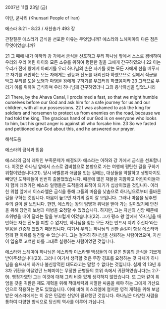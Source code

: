 2007년 11월 23일 (금)

이란, 쿤사리 (Khunsari People of Iran)



에스라 8:21 - 8:23 / 새찬송가 493 장


관찰질문
에스라가 금식을 선포한 이유는 무엇입니까? 
에스라와 느헤미야의 다른 점은 무엇이었습니까?  

21 그 때에 내가 아하와 강 가에서 금식을 선포하고 우리 하나님 앞에서 스스로 겸비하여 우리와 우리 어린 아이와 모든 소유를 위하여 평탄한 길을 그에게 간구하였으니 22 이는 우리가 전에 왕에게 아뢰기를 우리 하나님의 손은 자기를 찾는 모든 자에게 선을 베푸시고 자기를 배반하는 모든 자에게는 권능과 진노를 내리신다 하였으므로 길에서 적군을 막고 우리를 도울 보병과 마병을 왕에게 구하기를 부끄러워 하였음이라 23 그러므로 우리가 이를 위하여 금식하며 우리 하나님께 간구하였더니 그의 응낙하심을 입었느니라  

21 There, by the Ahava Canal, I proclaimed a fast, so that we might humble ourselves before our God and ask him for a safe journey for us and our children, with all our possessions. 22 I was ashamed to ask the king for soldiers and horsemen to protect us from enemies on the road, because we had told the king, The gracious hand of our God is on everyone who looks to him, but his great anger is against all who forsake him. 23 So we fasted and petitioned our God about this, and he answered our prayer.

해석도움





에스라의 금식과 믿음

에스라의 금식  레위인 부족문제가 해결되자 에스라는 아하와 강 가에서 금식을 선포합니다. 이것은 하나님 앞에서 스스로 겸비함으로 본향으로 가는 여행에 평탄한 길을 구하기 위함이었습니다(21). 당시 바벨론과 애굽을 잇는 길에는, 대상들을 약탈하고 생명까지도 빼앗던 도적떼들이 빈번히 출몰했었습니다. 때문에 많은 재물을 지참하고 어린아이들까지 함께 데려가던 에스라 일행들은 도적들의 표적이 되기가 십상이었을 것입니다. 이러한 위험 앞에서 이스라엘은 금식을 통해 그들의 마음을 낮춤으로 하나님으로부터 올바른 길을 구하는 것입니다. 마음이 높으면 자기의 길이 잘 보입니다. 그러나 마음을 낮추면 주의 길이 잘 보입니다. 한편, 에스라는 왕의 임명과 위탁을 받아 가는 길이었기에 안전을 위해 당연히 보병과 마병을 요청할 수 있었습니다. 하지만, 그는 자신의 신앙 때문에 호위병을 내어 달라는 말을 부끄럽게 여겼습니다(22). 그가 평소 왕 앞에서 ‘하나님을 배반하는 자는 진노를 피할 수 없지만, 하나님을 찾는 모든 자는 반드시 지켜 주신다’라는 믿음을 간증해 왔었기 때문입니다. 여기서 우리는 하나님의 선한 손길이 항상 에스라와 함께 한 이유를 발견할 수 있습니다. 그는 철저히 하나님을 신뢰하는 사람이었으며, 자신이 입술로 고백한 바를 그대로 실행하는 사람이었던 것입니다.         

에스라와 느헤미야  하나님은 에스라와 이스라엘 백성들의 이 같은 믿음의 금식을 기쁘게 받아주셨습니다(23). 그러나 여기서 생각할 것은 무장 경호를 요청하는 것 자체가 하나님을 슬프시게 하거나 불신앙적인 태도라고는 말할 수 없다는 것입니다. 실제 약 13년 후 3차 귀환을 이끌었던 느헤미야는 무장한 군병들의 호위 속에서 귀환하였습니다(느 2:7-9). 행정가였던 그는 이것에 대해 그리 비중 있게 생각하지 않았습니다. 또 그와 같이 위엄을 갖춘 귀환은 제도 개혁을 위해 적대세력과 치열한 싸움을 해야 하는 그에게 가산요인으로 작용하는 면도 있었습니다. 이에 비해 이스라엘에 철저한 영적 개혁을 위해 보냄 받은 에스라에게는 이 같은 민감한 신앙이 필요했던 것입니다. 하나님은 다양한 사람을 통하여 다양한 방식으로 당신의 역사를 이루어 가십니다.